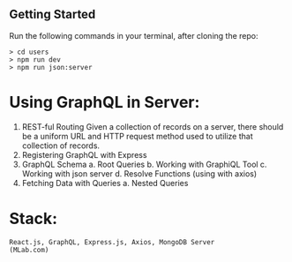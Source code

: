 ## Getting Started

Run the following commands in your terminal, after cloning the repo:
```
> cd users
> npm run dev
> npm run json:server
```

#  Using GraphQL in Server:
1. REST-ful Routing
Given a collection of records on a server, there should be a uniform URL and HTTP
request method used to utilize that collection of records.
2. Registering GraphQL with Express
3. GraphQL Schema
  a. Root Queries
  b. Working with GraphiQL Tool
  c. Working with json server
  d. Resolve Functions (using with axios)
4. Fetching Data with Queries
  a. Nested Queries
  
#  Stack:
```
React.js, GraphQL, Express.js, Axios, MongoDB Server
(MLab.com)
```
